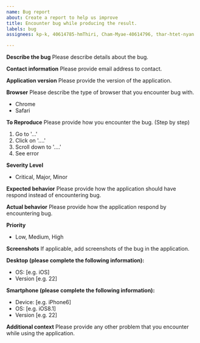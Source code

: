 ```yaml
---
name: Bug report
about: Create a report to help us improve
title: Encounter bug while producing the result.
labels: bug
assignees: kp-k, 40614785-hmThiri, Cham-Myae-40614796, thar-htet-nyan

---
```


**Describe the bug**
Please describe details about the bug.

**Contact information**
Please provide email address to contact.

**Application version**
Please provide the version of the application.

**Browser**
Please describe the type of browser that you encounter bug with.
 - Chrome
 - Safari

**To Reproduce**
Please provide how you encounter the bug. (Step by step)
1. Go to '...'
2. Click on '....'
3. Scroll down to '....'
4. See error

**Severity Level**
- Critical, Major, Minor

**Expected behavior**
Please provide how the application should have respond instead of encountering bug.

**Actual behavior**
Please provide how the application respond by encountering bug.

**Priority**
- Low, Medium, High

**Screenshots**
If applicable, add screenshots of the bug in the application.

**Desktop (please complete the following information):**
 - OS: [e.g. iOS]
 - Version [e.g. 22]

**Smartphone (please complete the following information):**
 - Device: [e.g. iPhone6]
 - OS: [e.g. iOS8.1]
 - Version [e.g. 22]

**Additional context**
Please provide any other problem that you encounter while using the application.
